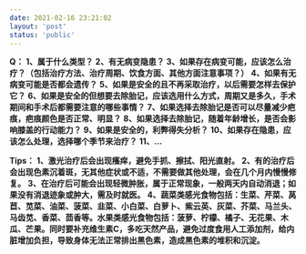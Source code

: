 ```yaml
---
date: 2021-02-16 23:21:02
layout: 'post'
status: 'public'
---
```



**Q：**
**1、属于什么类型？**
**2、有无病变隐患？**
**3、如果存在病变可能，应该怎么治疗？（包括治疗方法、治疗周期、饮食方面、其他方面注意事项？）**
**4、如果有无病变可能是否都会遗传？**
**5、如果是安全的且不再采取治疗，以后需要怎样去保护它？**
**6、如果是安全的但想要去除胎记，应该选用什么方式，周期又是多久，手术期间和手术后都需要注意的哪些事情？**
**7、如果选择去除胎记是否可以尽量减少疤痕，疤痕颜色是否正常、明显？**
**8、如果选择去除胎记，随着年龄增长，是否会影响膝盖的行动能力？**
**9、如果是安全的，利弊得失分析？**
**10、如果存在隐患，应该怎么处理，选择哪个季节来治疗？**
**11、...**

**Tips：**
**1、激光治疗后会出现瘙痒，避免手抓、擦拭、阳光直射。**
**2、有的治疗后会出现色素沉着斑，无其他症状或不适，不需要做其他处理，会在几个月内慢慢修复。**
**3、在治疗后可能会出现轻微肿胀，属于正常现象，一般两天内自动消退；如果没有消退迹象或肿大，需及时就医。**
**4、蔬菜类感光食物包括：生菜、芹菜、莴苣、苋菜、油菜、菠菜、韭菜、小白菜、白萝卜、紫云英、灰菜、芥菜、马兰头、马齿苋、香菜、茴香等。水果类感光食物包括：菠萝、柠檬、橘子、无花果、木瓜、芒果。同时要补充维生素C，多吃天然产品，避免过度食用人工添加剂，给内脏增加负担，导致身体无法正常排出黑色素，造成黑色素的堆积和沉淀。**